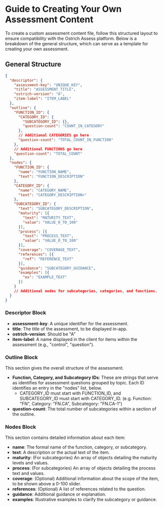 # Guide to Creating Your Own Assessment Content

To create a custom assessment content file, follow this structured layout to ensure compatibility with the Ostrich Assess platform. Below is a breakdown of the general structure, which can serve as a template for creating your own assessment.

## General Structure

```json
{
  "descriptor": {
    "assessment-key": "UNIQUE_KEY",
    "title": "ASSESSMENT_TITLE",
    "ostrich-version": "A",
    "item-label": "ITEM_LABEL"
  },
  "outline": {
    "FUNCTION_ID": {
      "CATEGORY_ID": {
        "SUBCATEGORY_ID": {},
        "question-count": "COUNT_IN_CATEGORY"
      },
      // Additional CATEGORIES go here
      "question-count": "TOTAL_COUNT_IN_FUNCTION"
    },
    // Additional FUNCTIONS go here
    "question-count": "TOTAL_COUNT"
  },
  "nodes": {
    "FUNCTION_ID": {
      "name": "FUNCTION_NAME",
      "text": "FUNCTION_DESCRIPTION"
    },
    "CATEGORY_ID": {
      "name": "CATEGORY_NAME",
      "text": "CATEGORY_DESCRIPTION>"
    },
    "SUBCATEGORY_ID": {
      "text": "SUBCATEGORY_DESCRIPTION",
      "maturity": [{
        "text": "MATURITY_TEXT",
        "value": "VALUE_0_TO_100"
      }],
      "process": [{
        "text": "PROCESS_TEXT",
        "value": "VALUE_0_TO_100"
      }],
      "coverage": "COVERAGE_TEXT",
      "references": [{
        "ref": "REFERENCE_TEXT"
      }],
      "guidance": "SUBCATEGORY_GUIDANCE",
      "examples": [{
        "ex": "EXAMPLE_TEXT"
      }]
    }
    // Additional nodes for subcategories, categories, and functions.
  }
}
```

### Descriptor Block

- **assessment-key**: A unique identifier for the assessment.
- **title**: The title of the assessment, to be displayed in-app.
- **ostrich-version**: Should be "A"
- **item-label**: A name displayed in the client for items within the assessment (e.g., "control", "question").

### Outline Block

This section gives the overall structure of the assessment.

- **Function, Category, and Subcategory IDs**: These are strings that serve as identifies for assessment questions grouped by topic. Each ID identifies an entry in the "nodes" list, below.
    - CATEGORY_ID
      must start with
      FUNCTION_ID,
      and
      SUBCATEGORY_ID
      must start with
      CATEGORY_ID.
      (e.g. Function: "FN", Category: "FN.CA", Subcategory: "FN.CA-1")
- **question-count**: The total number of subcategories within a section of the outline.

### Nodes Block

This section contains detailed information about each item:

- **name**: The formal name of the function, category, or subcategory.
- **text**: A description or the actual text of the item.
- **maturity**: (For subcategories) An array of objects detailing the maturity levels and values.
- **process**: (For subcategories) An array of objects detailing the process text and values.
- **coverage**: (Optional) Additional information about the scope of the item, to be shown above a 0-100 slider.
- **references**: (Optional) A list of references related to the question.
- **guidance**: Additional guidance or explanation.
- **examples**: Illustrative examples to clarify the subcategory or guidance.
